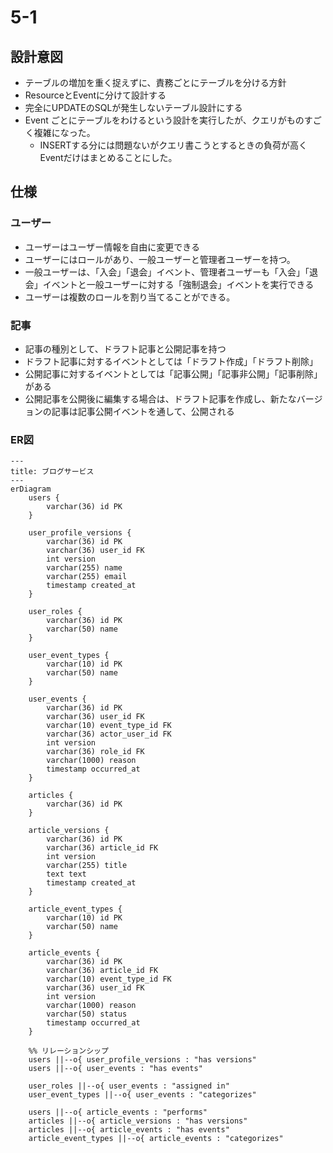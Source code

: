 # 5-1

## 設計意図
- テーブルの増加を重く捉えずに、責務ごとにテーブルを分ける方針
- ResourceとEventに分けて設計する
- 完全にUPDATEのSQLが発生しないテーブル設計にする
- Event ごとにテーブルをわけるという設計を実行したが、クエリがものすごく複雑になった。
  - INSERTする分には問題ないがクエリ書こうとするときの負荷が高くEventだけはまとめることにした。

## 仕様
### ユーザー
- ユーザーはユーザー情報を自由に変更できる
- ユーザーにはロールがあり、一般ユーザーと管理者ユーザーを持つ。
- 一般ユーザーは、「入会」「退会」イベント、管理者ユーザーも「入会」「退会」イベントと一般ユーザーに対する「強制退会」イベントを実行できる 
- ユーザーは複数のロールを割り当てることができる。

### 記事
- 記事の種別として、ドラフト記事と公開記事を持つ
- ドラフト記事に対するイベントとしては「ドラフト作成」「ドラフト削除」
- 公開記事に対するイベントとしては「記事公開」「記事非公開」「記事削除」がある
- 公開記事を公開後に編集する場合は、ドラフト記事を作成し、新たなバージョンの記事は記事公開イベントを通して、公開される


### ER図
```mermaid
---
title: ブログサービス
---
erDiagram
    users {
        varchar(36) id PK
    }

    user_profile_versions {
        varchar(36) id PK
        varchar(36) user_id FK
        int version
        varchar(255) name
        varchar(255) email
        timestamp created_at
    }

    user_roles {
        varchar(36) id PK
        varchar(50) name
    }

    user_event_types {
        varchar(10) id PK
        varchar(50) name
    }

    user_events {
        varchar(36) id PK
        varchar(36) user_id FK
        varchar(10) event_type_id FK
        varchar(36) actor_user_id FK
        int version
        varchar(36) role_id FK
        varchar(1000) reason
        timestamp occurred_at
    }

    articles {
        varchar(36) id PK
    }

    article_versions {
        varchar(36) id PK
        varchar(36) article_id FK
        int version
        varchar(255) title
        text text
        timestamp created_at
    }

    article_event_types {
        varchar(10) id PK
        varchar(50) name
    }

    article_events {
        varchar(36) id PK
        varchar(36) article_id FK
        varchar(10) event_type_id FK
        varchar(36) user_id FK
        int version
        varchar(1000) reason
        varchar(50) status
        timestamp occurred_at
    }

    %% リレーションシップ
    users ||--o{ user_profile_versions : "has versions"
    users ||--o{ user_events : "has events"
    
    user_roles ||--o{ user_events : "assigned in"
    user_event_types ||--o{ user_events : "categorizes"

    users ||--o{ article_events : "performs"    
    articles ||--o{ article_versions : "has versions"
    articles ||--o{ article_events : "has events"
    article_event_types ||--o{ article_events : "categorizes"
```
